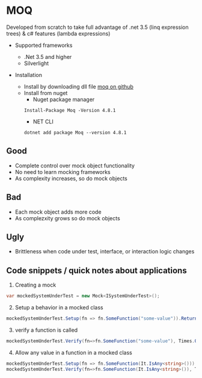 # MOQ
Developed from scratch to take full advantage of .net 3.5 (linq expression trees) & c# features (lambda expressions)
* Supported frameworks
    * .Net 3.5 and higher
    * Silverlight

* Installation
    * Install by downloading dll file [moq on github](https://github.com/Moq/moq4)
    * Install from nuget
        * Nuget package manager
        ```posh
        Install-Package Moq -Version 4.8.1
        ```
        * NET CLI
        ```posh 
        dotnet add package Moq --version 4.8.1
        ```
## Good
* Complete control over mock object functionality
* No need to learn mocking frameworks
* As complexity increases, so do mock objects
## Bad
* Each mock object adds more code
* As complezxity grows so do mock objects
## Ugly
* Brittleness when code under test, interface, or interaction logic changes

## Code snippets / quick notes about applications
1. Creating a mock
```csharp
var mockedSystemUnderTest = new Mock<ISystemUnderTest>();
```
2. Setup a behavior in a mocked class
```csharp
mockedSystemUnderTest.Setup(fn => fn.SomeFunction("some-value")).Returns(true);
```
3. verify a function is called
```csharp
mockedSystemUnderTest.Verify(fn=>fn.SomeFunction("some-value"), Times.Once);
```
4. Allow any value in a function in a mocked class
```csharp
mockedSystemUnderTest.Setup(fn => fn.SomeFunction(It.IsAny<string>())).Returns(true);
mockedSystemUnderTest.Verify(fn=>fn.SomeFunction(It.IsAny<string>()), Times.Once);
```